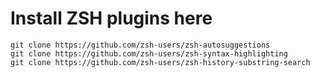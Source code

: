 # Install ZSH plugins here

```
git clone https://github.com/zsh-users/zsh-autosuggestions
git clone https://github.com/zsh-users/zsh-syntax-highlighting
git clone https://github.com/zsh-users/zsh-history-substring-search
```
